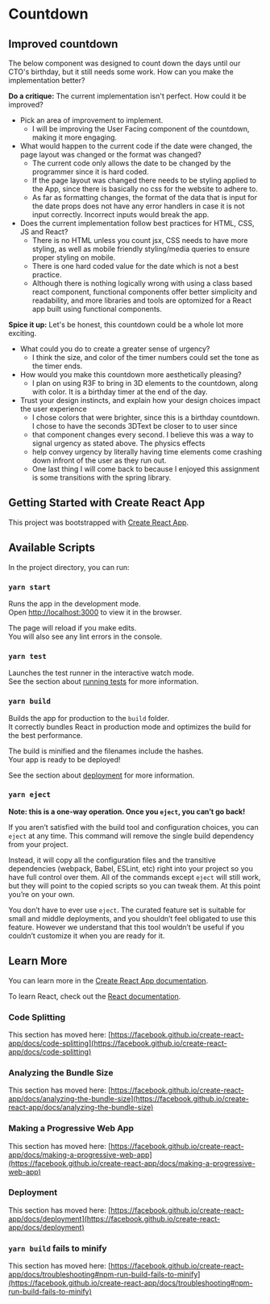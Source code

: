 # Countdown

## Improved countdown
The below component was designed to count down the days until our CTO's birthday, but it still needs some work. How can you make the implementation better?

**Do a critique:** The current implementation isn't perfect. How could it be improved?

* Pick an area of improvement to implement.
  * I will be improving the User Facing component of the countdown, making it more engaging.
* What would happen to the current code if the date were changed, the page layout was changed or the format was changed?
  * The current code only allows the date to be changed by the programmer since it is hard coded. 
  * If the page layout was changed there needs to be styling applied to the App, since there is basically no css for the website to adhere to. 
  * As far as formatting changes, the format of the data that is input for the date props does not have any error handlers in case it is not input correctly. Incorrect inputs would break the app.
* Does the current implementation follow best practices for HTML, CSS, JS and React?
  * There is no HTML unless you count jsx, CSS needs to have more styling, as well as mobile friendly styling/media queries to ensure proper styling on mobile. 
  * There is one hard coded value for the date which is not a best practice. 
  * Although there is nothing logically wrong with using a class based react component, functional components offer better simplicity and readability, and more libraries and tools are optomized for a React app built using functional components.

**Spice it up:** Let's be honest, this countdown could be a whole lot more exciting.

* What could you do to create a greater sense of urgency?
  * I think the size, and color of the timer numbers could set the tone as the timer ends. 
* How would you make this countdown more aesthetically pleasing?
  * I plan on using R3F to bring in 3D elements to the countdown, along with color. It is a birthday timer at the end of the day.
* Trust your design instincts, and explain how your design choices impact the user experience
  * I chose colors that were brighter, since this is a birthday countdown. I chose to have the seconds 3DText be closer to to user since
  * that component changes every second. I believe this was a way to signal urgency as stated above. The physics effects
  * help convey urgency by literally having time elements come crashing down infront of the user as they run out.
  * One last thing I will come back to because I enjoyed this assignment is some transitions with the spring library.

## Getting Started with Create React App

This project was bootstrapped with [Create React App](https://github.com/facebook/create-react-app).

## Available Scripts

In the project directory, you can run:

### `yarn start`

Runs the app in the development mode.\
Open [http://localhost:3000](http://localhost:3000) to view it in the browser.

The page will reload if you make edits.\
You will also see any lint errors in the console.

### `yarn test`

Launches the test runner in the interactive watch mode.\
See the section about [running tests](https://facebook.github.io/create-react-app/docs/running-tests) for more information.

### `yarn build`

Builds the app for production to the `build` folder.\
It correctly bundles React in production mode and optimizes the build for the best performance.

The build is minified and the filenames include the hashes.\
Your app is ready to be deployed!

See the section about [deployment](https://facebook.github.io/create-react-app/docs/deployment) for more information.

### `yarn eject`

**Note: this is a one-way operation. Once you `eject`, you can’t go back!**

If you aren’t satisfied with the build tool and configuration choices, you can `eject` at any time. This command will remove the single build dependency from your project.

Instead, it will copy all the configuration files and the transitive dependencies (webpack, Babel, ESLint, etc) right into your project so you have full control over them. All of the commands except `eject` will still work, but they will point to the copied scripts so you can tweak them. At this point you’re on your own.

You don’t have to ever use `eject`. The curated feature set is suitable for small and middle deployments, and you shouldn’t feel obligated to use this feature. However we understand that this tool wouldn’t be useful if you couldn’t customize it when you are ready for it.

## Learn More

You can learn more in the [Create React App documentation](https://facebook.github.io/create-react-app/docs/getting-started).

To learn React, check out the [React documentation](https://reactjs.org/).

### Code Splitting

This section has moved here: [https://facebook.github.io/create-react-app/docs/code-splitting](https://facebook.github.io/create-react-app/docs/code-splitting)

### Analyzing the Bundle Size

This section has moved here: [https://facebook.github.io/create-react-app/docs/analyzing-the-bundle-size](https://facebook.github.io/create-react-app/docs/analyzing-the-bundle-size)

### Making a Progressive Web App

This section has moved here: [https://facebook.github.io/create-react-app/docs/making-a-progressive-web-app](https://facebook.github.io/create-react-app/docs/making-a-progressive-web-app)



### Deployment

This section has moved here: [https://facebook.github.io/create-react-app/docs/deployment](https://facebook.github.io/create-react-app/docs/deployment)

### `yarn build` fails to minify

This section has moved here: [https://facebook.github.io/create-react-app/docs/troubleshooting#npm-run-build-fails-to-minify](https://facebook.github.io/create-react-app/docs/troubleshooting#npm-run-build-fails-to-minify)
